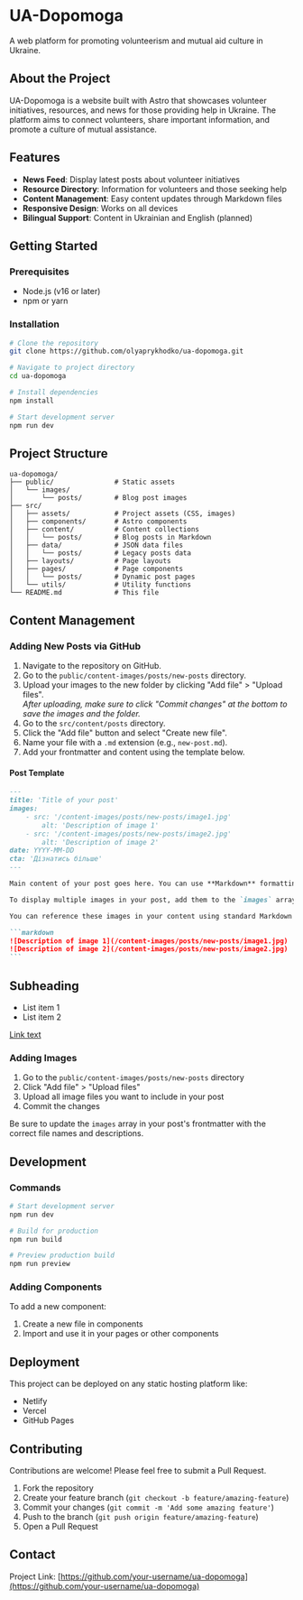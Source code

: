 # UA-Dopomoga

A web platform for promoting volunteerism and mutual aid culture in Ukraine.

## About the Project

UA-Dopomoga is a website built with Astro that showcases volunteer initiatives, resources, and news for those providing help in Ukraine. The platform aims to connect volunteers, share important information, and promote a culture of mutual assistance.

## Features

- **News Feed**: Display latest posts about volunteer initiatives
- **Resource Directory**: Information for volunteers and those seeking help
- **Content Management**: Easy content updates through Markdown files
- **Responsive Design**: Works on all devices
- **Bilingual Support**: Content in Ukrainian and English (planned)

## Getting Started

### Prerequisites

- Node.js (v16 or later)
- npm or yarn

### Installation

```bash
# Clone the repository
git clone https://github.com/olyaprykhodko/ua-dopomoga.git

# Navigate to project directory
cd ua-dopomoga

# Install dependencies
npm install

# Start development server
npm run dev
```

## Project Structure

```
ua-dopomoga/
├── public/               # Static assets
│   └── images/
│       └── posts/        # Blog post images
├── src/
│   ├── assets/           # Project assets (CSS, images)
│   ├── components/       # Astro components
│   ├── content/          # Content collections
│   │   └── posts/        # Blog posts in Markdown
│   ├── data/             # JSON data files
│   │   └── posts/        # Legacy posts data
│   ├── layouts/          # Page layouts
│   ├── pages/            # Page components
│   │   └── posts/        # Dynamic post pages
│   └── utils/            # Utility functions
└── README.md             # This file
```

## Content Management

### Adding New Posts via GitHub

1. Navigate to the repository on GitHub.
2. Go to the `public/content-images/posts/new-posts` directory.
3. Upload your images to the new folder by clicking "Add file" > "Upload files".  
   _After uploading, make sure to click "Commit changes" at the bottom to save the images and the folder._
4. Go to the `src/content/posts` directory.
5. Click the "Add file" button and select "Create new file".
6. Name your file with a `.md` extension (e.g., `new-post.md`).
7. Add your frontmatter and content using the template below.

#### Post Template

````markdown
---
title: 'Title of your post'
images:
    - src: '/content-images/posts/new-posts/image1.jpg'
        alt: 'Description of image 1'
    - src: '/content-images/posts/new-posts/image2.jpg'
        alt: 'Description of image 2'
date: YYYY-MM-DD
cta: 'Дізнатись більше'
---

Main content of your post goes here. You can use **Markdown** formatting.

To display multiple images in your post, add them to the `images` array in the frontmatter as shown above. Each image should have a `src` (path to the image) and an `alt` (description for accessibility).

You can reference these images in your content using standard Markdown syntax:

```markdown
![Description of image 1](/content-images/posts/new-posts/image1.jpg)
![Description of image 2](/content-images/posts/new-posts/image2.jpg)
```
````

## Subheading

- List item 1
- List item 2

[Link text](https://example.com)


### Adding Images

1. Go to the `public/content-images/posts/new-posts` directory
2. Click "Add file" > "Upload files"
3. Upload all image files you want to include in your post
4. Commit the changes

Be sure to update the `images` array in your post's frontmatter with the correct file names and descriptions.

## Development

### Commands

```bash
# Start development server
npm run dev

# Build for production
npm run build

# Preview production build
npm run preview
````

### Adding Components

To add a new component:

1. Create a new file in components
2. Import and use it in your pages or other components

## Deployment

This project can be deployed on any static hosting platform like:

- Netlify
- Vercel
- GitHub Pages

## Contributing

Contributions are welcome! Please feel free to submit a Pull Request.

1. Fork the repository
2. Create your feature branch (`git checkout -b feature/amazing-feature`)
3. Commit your changes (`git commit -m 'Add some amazing feature'`)
4. Push to the branch (`git push origin feature/amazing-feature`)
5. Open a Pull Request

## Contact

Project Link: [https://github.com/your-username/ua-dopomoga](https://github.com/your-username/ua-dopomoga)
